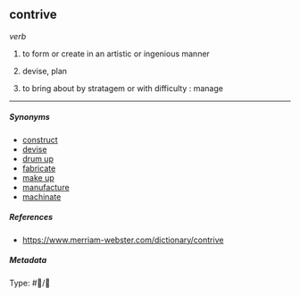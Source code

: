 ## contrive

*verb*

1. to form or create in an artistic or ingenious manner

1. devise, plan

1. to bring about by stratagem or with difficulty : manage

---

##### Synonyms

* [construct](construct.md)
* [devise](devise.md)
* [drum up](drum%20up.md)
* [fabricate](fabricate.md)
* [make up](make%20up.md)
* [manufacture](manufacture.md)
* [machinate](machinate.md)

##### References

* https://www.merriam-webster.com/dictionary/contrive

##### Metadata

Type: #💬/💬 
